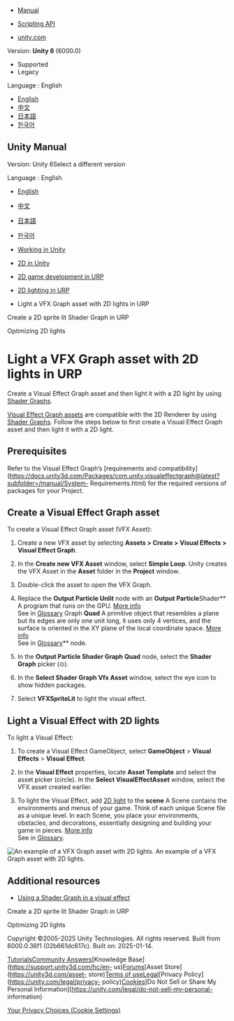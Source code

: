 [](https://docs.unity3d.com)

  * [Manual](../Manual/index.html)
  * [Scripting API](../ScriptReference/index.html)

  * [unity.com](https://unity.com/)

Version: **Unity 6** (6000.0)

  * Supported
  * Legacy

Language : English

  * [English](/Manual/urp/2d-visual-effect-graph-compatibility.html)
  * [中文](/cn/current/Manual/urp/2d-visual-effect-graph-compatibility.html)
  * [日本語](/ja/current/Manual/urp/2d-visual-effect-graph-compatibility.html)
  * [한국어](/kr/current/Manual/urp/2d-visual-effect-graph-compatibility.html)

[](https://docs.unity3d.com)

## Unity Manual

Version: Unity 6Select a different version

Language : English

  * [English](/Manual/urp/2d-visual-effect-graph-compatibility.html)
  * [中文](/cn/current/Manual/urp/2d-visual-effect-graph-compatibility.html)
  * [日本語](/ja/current/Manual/urp/2d-visual-effect-graph-compatibility.html)
  * [한국어](/kr/current/Manual/urp/2d-visual-effect-graph-compatibility.html)

  * [Working in Unity](../working-in-unity.html)
  * [2D in Unity](../Unity2D.html)
  * [2D game development in URP](../2d-urp-landing.html)
  * [2D lighting in URP](../urp/2d-index.html)
  * Light a VFX Graph asset with 2D lights in URP

[](../urp/ShaderGraph.html)

Create a 2D sprite lit Shader Graph in URP

[](../urp/2d-light-optimize.html)

Optimizing 2D lights

# Light a VFX Graph asset with 2D lights in URP

Create a Visual Effect Graph asset and then light it with a 2D light by using
[Shader
Graphs](https://docs.unity3d.com/Packages/com.unity.shadergraph@latest).

[Visual Effect Graph
assets](https://docs.unity3d.com/Packages/com.unity.visualeffectgraph@latest?subfolder=/manual/VisualEffectGraphAsset.html)
are compatible with the 2D Renderer by using [Shader
Graphs](https://docs.unity3d.com/Packages/com.unity.shadergraph@latest).
Follow the steps below to first create a Visual Effect Graph asset and then
light it with a 2D light.

## Prerequisites

Refer to the Visual Effect Graph’s [requirements and
compatibility](https://docs.unity3d.com/Packages/com.unity.visualeffectgraph@latest?subfolder=/manual/System-
Requirements.html) for the required versions of packages for your Project.

## Create a Visual Effect Graph asset

To create a Visual Effect Graph asset (VFX Asset):

  1. Create a new VFX asset by selecting **Assets > Create > Visual Effects > Visual Effect Graph**. 

  2. In the **Create new VFX Asset** window, select **Simple Loop**. Unity creates the VFX Asset in the **Asset** folder in the **Project** window. 

  3. Double-click the asset to open the VFX Graph.

  4. Replace the **Output Particle Unlit** node with an **Output Particle**Shader** A program that runs on the GPU. [More info](../Shaders.html)  
See in [Glossary](../Glossary.html#Shader) Graph **Quad** A primitive object
that resembles a plane but its edges are only one unit long, it uses only 4
vertices, and the surface is oriented in the XY plane of the local coordinate
space. [More info](../PrimitiveObjects.html)  
See in [Glossary](../Glossary.html#Quad)** node.

  5. In the **Output Particle Shader Graph Quad** node, select the **Shader Graph** picker (⊙).

  6. In the **Select Shader Graph Vfx Asset** window, select the eye icon to show hidden packages.

  7. Select **VFXSpriteLit** to light the visual effect.

## Light a Visual Effect with 2D lights

To light a Visual Effect:

  1. To create a Visual Effect GameObject, select **GameObject** > **Visual Effects** > **Visual Effect**.

  2. In the **Visual Effect** properties, locate **Asset Template** and select the asset picker (circle). In the **Select VisualEffectAsset** window, select the VFX asset created earlier. 

  3. To light the Visual Effect, add [2D light](Lights-2D-intro.html) to the **scene** A Scene contains the environments and menus of your game. Think of each unique Scene file as a unique level. In each Scene, you place your environments, obstacles, and decorations, essentially designing and building your game in pieces. [More info](../CreatingScenes.html)  
See in [Glossary](../Glossary.html#Scene).

![An example of a VFX Graph asset with 2D
lights.](../../uploads/urp/2D/visual-effect-3.png) An example of a VFX Graph
asset with 2D lights.

## Additional resources

  * [Using a Shader Graph in a visual effect](https://docs.unity3d.com/Packages/com.unity.visualeffectgraph@latest?subfolder=/manual/sg-working-with.html#using-a-shader-graph-in-a-visual-effect)

[](../urp/ShaderGraph.html)

Create a 2D sprite lit Shader Graph in URP

[](../urp/2d-light-optimize.html)

Optimizing 2D lights

Copyright ©2005-2025 Unity Technologies. All rights reserved. Built from
6000.0.36f1 (02b661dc617c). Built on: 2025-01-14.

[Tutorials](https://learn.unity.com/)[Community
Answers](https://answers.unity3d.com)[Knowledge
Base](https://support.unity3d.com/hc/en-
us)[Forums](https://forum.unity3d.com)[Asset Store](https://unity3d.com/asset-
store)[Terms of
use](https://docs.unity3d.com/Manual/TermsOfUse.html)[Legal](https://unity.com/legal)[Privacy
Policy](https://unity.com/legal/privacy-
policy)[Cookies](https://unity.com/legal/cookie-policy)[Do Not Sell or Share
My Personal Information](https://unity.com/legal/do-not-sell-my-personal-
information)

[Your Privacy Choices (Cookie Settings)](javascript:void\(0\);)

